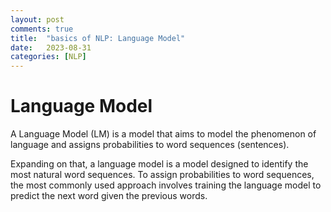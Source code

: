 ```yaml
---
layout: post
comments: true
title:  "basics of NLP: Language Model"
date:   2023-08-31 
categories: [NLP]
---
```



# Language Model

A Language Model (LM) is a model that aims to model the phenomenon of language and assigns probabilities to word sequences (sentences).


Expanding on that, a language model is a model designed to identify the most natural word sequences. To assign probabilities to word sequences, the most commonly used approach involves training the language model to predict the next word given the previous words.
